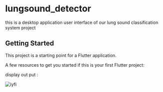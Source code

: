 # lungsound_detector

this is a desktop application user interface of our lung sound classification system project 

## Getting Started

This project is a starting point for a Flutter application.

A few resources to get you started if this is your first Flutter project:

display out put : 

![iyfi](https://user-images.githubusercontent.com/99733653/210591566-be6cfb3a-9a2a-489a-aeae-8249f038961e.png)
